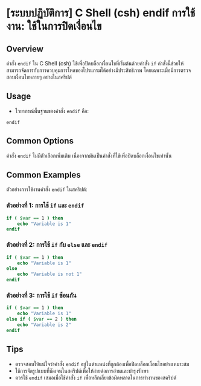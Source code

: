 # [ระบบปฏิบัติการ] C Shell (csh) endif การใช้งาน: ใช้ในการปิดเงื่อนไข

## Overview
คำสั่ง `endif` ใน C Shell (csh) ใช้เพื่อปิดบล็อกเงื่อนไขที่เริ่มต้นด้วยคำสั่ง `if` คำสั่งนี้ช่วยให้สามารถจัดการกับการควบคุมการไหลของโปรแกรมได้อย่างมีประสิทธิภาพ โดยเฉพาะเมื่อมีการตรวจสอบเงื่อนไขหลายๆ อย่างในสคริปต์

## Usage
- ไวยากรณ์พื้นฐานของคำสั่ง `endif` คือ:

```
endif
```

## Common Options
คำสั่ง `endif` ไม่มีตัวเลือกเพิ่มเติม เนื่องจากมันเป็นคำสั่งที่ใช้เพื่อปิดบล็อกเงื่อนไขเท่านั้น

## Common Examples
ตัวอย่างการใช้งานคำสั่ง `endif` ในสคริปต์:

### ตัวอย่างที่ 1: การใช้ `if` และ `endif`
```csh
if ( $var == 1 ) then
    echo "Variable is 1"
endif
```

### ตัวอย่างที่ 2: การใช้ `if` กับ `else` และ `endif`
```csh
if ( $var == 1 ) then
    echo "Variable is 1"
else
    echo "Variable is not 1"
endif
```

### ตัวอย่างที่ 3: การใช้ `if` ซ้อนกัน
```csh
if ( $var == 1 ) then
    echo "Variable is 1"
else if ( $var == 2 ) then
    echo "Variable is 2"
endif
```

## Tips
- ตรวจสอบให้แน่ใจว่าคำสั่ง `endif` อยู่ในตำแหน่งที่ถูกต้องเพื่อปิดบล็อกเงื่อนไขอย่างเหมาะสม
- ใช้การจัดรูปแบบที่ชัดเจนในสคริปต์เพื่อให้ง่ายต่อการอ่านและบำรุงรักษา
- ควรใช้ `endif` เสมอเมื่อใช้คำสั่ง `if` เพื่อหลีกเลี่ยงข้อผิดพลาดในการทำงานของสคริปต์